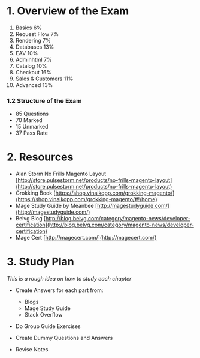 # 1. Overview of the Exam

1. Basics                   6%
2. Request Flow             7%
3. Rendering                7%
4. Databases                13%
5. EAV                      10%
6. Adminhtml                7%
7. Catalog                  10%
8. Checkout                 16%
9. Sales & Customers        11%
10. Advanced                13%


### 1.2 Structure of the Exam

- 85 Questions
- 70 Marked
- 15 Unmarked
- 37 Pass Rate


# 2. Resources

- Alan Storm No Frills Magento Layout [http://store.pulsestorm.net/products/no-frills-magento-layout](http://store.pulsestorm.net/products/no-frills-magento-layout)
- Grokking Book [https://shop.vinaikopp.com/grokking-magento/](https://shop.vinaikopp.com/grokking-magento/#!/home)
- Mage Study Guide by Meanbee [http://magestudyguide.com/](http://magestudyguide.com/)
- Belvg Blog [http://blog.belvg.com/category/magento-news/developer-certification](http://blog.belvg.com/category/magento-news/developer-certification)
- Mage Cert [http://magecert.com/](http://magecert.com/)


# 3. Study Plan

*This is a rough idea on how to study each chapter*

- Create Answers for each part from:

    - Blogs
    - Mage Study Guide
    - Stack Overflow


- Do Group Guide Exercises
- Create Dummy Questions and Answers
- Revise Notes
